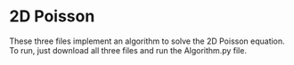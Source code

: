 # 2D Poisson
These three files implement an algorithm to solve the 2D Poisson equation. To run, just download all three files and run the Algorithm.py file.
